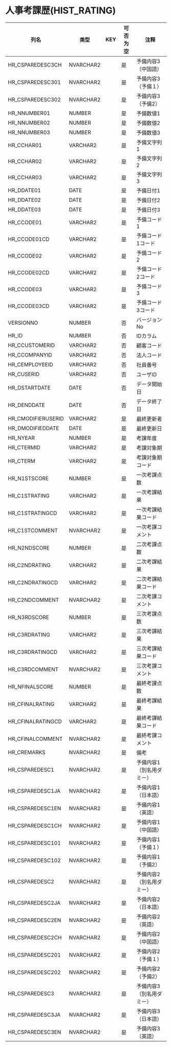 # 人事考課歴(HIST_RATING)
| 列名   | 类型   | KEY  | 可否为空 | 注释   |
| ---- | ---- | ---- | ---- | ---- |
|HR_CSPAREDESC3CH|NVARCHAR2||是|予備内容3（中国語）|
|HR_CSPAREDESC301|NVARCHAR2||是|予備内容3（予備１）|
|HR_CSPAREDESC302|NVARCHAR2||是|予備内容3（予備2）|
|HR_NNUMBER01|NUMBER||是|予備数値1|
|HR_NNUMBER02|NUMBER||是|予備数値2|
|HR_NNUMBER03|NUMBER||是|予備数値3|
|HR_CCHAR01|VARCHAR2||是|予備文字列1|
|HR_CCHAR02|VARCHAR2||是|予備文字列2|
|HR_CCHAR03|VARCHAR2||是|予備文字列3|
|HR_DDATE01|DATE||是|予備日付1|
|HR_DDATE02|DATE||是|予備日付2|
|HR_DDATE03|DATE||是|予備日付3|
|HR_CCODE01|VARCHAR2||是|予備コード1|
|HR_CCODE01CD|VARCHAR2||是|予備コード1コード|
|HR_CCODE02|VARCHAR2||是|予備コード2|
|HR_CCODE02CD|VARCHAR2||是|予備コード2コード|
|HR_CCODE03|VARCHAR2||是|予備コード3|
|HR_CCODE03CD|VARCHAR2||是|予備コード3コード|
|VERSIONNO|NUMBER||否|バージョンNo  |
|HR_ID|NUMBER||否|IDカラム  |
|HR_CCUSTOMERID|VARCHAR2||否|顧客コード|
|HR_CCOMPANYID|VARCHAR2||否|法人コード|
|HR_CEMPLOYEEID|VARCHAR2||否|社員番号|
|HR_CUSERID|VARCHAR2||否|ユーザID|
|HR_DSTARTDATE|DATE||否|データ開始日|
|HR_DENDDATE|DATE||否|データ終了日|
|HR_CMODIFIERUSERID|VARCHAR2||是|最終更新者|
|HR_DMODIFIEDDATE|DATE||是|最終更新日|
|HR_NYEAR|NUMBER||是|考課年度|
|HR_CTERMID|VARCHAR2||是|考課対象期|
|HR_CTERM|VARCHAR2||是|考課対象期コード|
|HR_N1STSCORE|NUMBER||是|一次考課点数|
|HR_C1STRATING|VARCHAR2||是|一次考課結果|
|HR_C1STRATINGCD|VARCHAR2||是|一次考課結果コード|
|HR_C1STCOMMENT|NVARCHAR2||是|一次考課コメント|
|HR_N2NDSCORE|NUMBER||是|二次考課点数|
|HR_C2NDRATING|VARCHAR2||是|二次考課結果|
|HR_C2NDRATINGCD|VARCHAR2||是|二次考課結果コード|
|HR_C2NDCOMMENT|NVARCHAR2||是|二次考課コメント|
|HR_N3RDSCORE|NUMBER||是|三次考課点数|
|HR_C3RDRATING|VARCHAR2||是|三次考課結果|
|HR_C3RDRATINGCD|VARCHAR2||是|三次考課結果コード|
|HR_C3RDCOMMENT|NVARCHAR2||是|三次考課コメント|
|HR_NFINALSCORE|NUMBER||是|最終考課点数|
|HR_CFINALRATING|VARCHAR2||是|最終考課結果|
|HR_CFINALRATINGCD|VARCHAR2||是|最終考課結果コード|
|HR_CFINALCOMMENT|NVARCHAR2||是|最終考課コメント|
|HR_CREMARKS|NVARCHAR2||是|備考|
|HR_CSPAREDESC1|NVARCHAR2||是|予備内容1（別名用ダミー）|
|HR_CSPAREDESC1JA|NVARCHAR2||是|予備内容1（日本語）|
|HR_CSPAREDESC1EN|NVARCHAR2||是|予備内容1（英語）|
|HR_CSPAREDESC1CH|NVARCHAR2||是|予備内容1（中国語）|
|HR_CSPAREDESC101|NVARCHAR2||是|予備内容1（予備１）|
|HR_CSPAREDESC102|NVARCHAR2||是|予備内容1（予備2）|
|HR_CSPAREDESC2|NVARCHAR2||是|予備内容2（別名用ダミー）|
|HR_CSPAREDESC2JA|NVARCHAR2||是|予備内容2（日本語）|
|HR_CSPAREDESC2EN|NVARCHAR2||是|予備内容2（英語）|
|HR_CSPAREDESC2CH|NVARCHAR2||是|予備内容2（中国語）|
|HR_CSPAREDESC201|NVARCHAR2||是|予備内容2（予備１）|
|HR_CSPAREDESC202|NVARCHAR2||是|予備内容2（予備2）|
|HR_CSPAREDESC3|NVARCHAR2||是|予備内容3（別名用ダミー）|
|HR_CSPAREDESC3JA|NVARCHAR2||是|予備内容3（日本語）|
|HR_CSPAREDESC3EN|NVARCHAR2||是|予備内容3（英語）|
